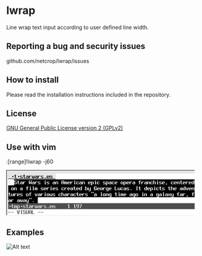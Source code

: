 # lwrap
Line wrap text input according to user defined line width.

## Reporting a bug and security issues

github.com/netcrop/lwrap/issues

## How to install

Please read the installation instructions included in the repository.

## License

[GNU General Public License version 2 (GPLv2)](https://github.com/netcrop/lwrap/COPYING)

## Use with vim
:[range]!lwrap -j60

![Alt text](misc/lwrap.gif?raw=true "")

## Examples

![Alt text](misc/lexamples.gif?raw=true "")
